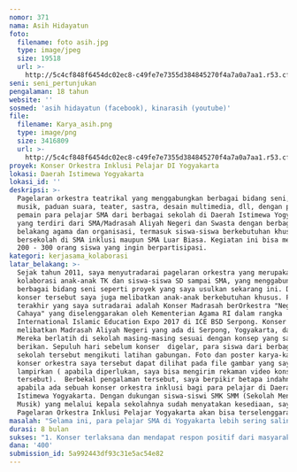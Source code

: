 ```yaml
---
nomor: 371
nama: Asih Hidayatun
foto:
  filename: foto asih.jpg
  type: image/jpeg
  size: 19518
  url: >-
    http://5c4cf848f6454dc02ec8-c49fe7e7355d384845270f4a7a0a7aa1.r53.cf2.rackcdn.com/da139f0c-531f-4fc5-8d0d-1d833d404a9b/foto%20asih.jpg
seni: seni_pertunjukan
pengalaman: 18 tahun
website: ''
sosmed: 'asih hidayatun (facebook), kinarasih (youtube)'
file:
  filename: Karya_asih.png
  type: image/png
  size: 3416809
  url: >-
    http://5c4cf848f6454dc02ec8-c49fe7e7355d384845270f4a7a0a7aa1.r53.cf2.rackcdn.com/e4442273-37ba-4ec2-904d-ee5489733db1/Karya_asih.png
proyek: Konser Orkestra Inklusi Pelajar DI Yogyakarta
lokasi: Daerah Istimewa Yogyakarta
lokasi_id: ''
deskripsi: >-
  Pagelaran orkestra teatrikal yang menggabungkan berbagai bidang seni, seperti
  musik, paduan suara, teater, sastra, desain multimedia, dll, dengan para
  pemain para pelajar SMA dari berbagai sekolah di Daerah Istimewa Yogyakarta
  yang terdiri dari SMA/Madrasah Aliyah Negeri dan Swasta dengan berbagai latar
  belakang agama dan organisasi, termasuk siswa-siswa berkebutuhan khusus yang
  bersekolah di SMA inklusi maupun SMA Luar Biasa. Kegiatan ini bisa mewadahi
  200 - 300 orang siswa yang ingin berpartisipasi.
kategori: kerjasama_kolaborasi
latar_belakang: >-
  Sejak tahun 2011, saya menyutradarai pagelaran orkestra yang merupakan
  kolaborasi anak-anak TK dan siswa-siswa SD sampai SMA, yang menggabungkan
  berbagai bidang seni seperti proyek yang saya usulkan sekarang ini. Dalam
  konser tersebut saya juga melibatkan anak-anak berkebutuhan khusus. Pagelaran
  terakhir yang saya sutradarai adalah Konser Madrasah berOrkestra "Negeri Lima
  Cahaya" yang diselenggarakan oleh Kementerian Agama RI dalam rangka
  International Islamic Education Expo 2017 di ICE BSD Serpong. Konser tersebut
  melibatkan Madrasah Aliyah Negeri yang ada di Serpong, Yogyakarta, dan Sleman.
  Mereka berlatih di sekolah masing-masing sesuai dengan konsep yang saya
  berikan. Sepuluh hari sebelum konser  digelar, para siswa dari berbagai
  sekolah tersebut mengikuti latihan gabungan. Foto dan poster karya-karya
  konser orkestra saya tersebut dapat dilihat pada file gambar yang saya
  lampirkan ( apabila diperlukan, saya bisa mengirim rekaman video konser-konser
  tersebut).  Berbekal pengalaman tersebut, saya berpikir betapa indahnya
  apabila ada sebuah konser orkestra inklusi bagi para pelajar di Daerah
  Istimewa Yogyakarta. Dengan dukungan siswa-siswi SMK SMM (Sekolah Menengah
  Musik) yang melalui kepala sekolahnya sudah menyatakan kesediaan, saya optimis
  Pagelaran Orkestra Inklusi Pelajar Yogyakarta akan bisa terselenggara.
masalah: "Selama ini, para pelajar SMA di Yogyakarta lebih sering saling bertemu di ajang kompetisi (basket, futsal). Bagi para pemainnya, ajang kompetisi tersebut bisa menjadi media untuk menjalin hubungan pertemanan. Tetapi bagi para suporter, kekalahan bisa menimbulkan luka berkepanjangan. Pagelaran Orkestra Inklusi Pelajar DI Yogyakarta bisa menjadi ajang pertemuan para siswa SMA dalam suasana kolaboratif. Keterlibatan siswa berkebutuhan khusus menjadi agenda utama, karena kesempatan semacam ini sangat sulit didapatkan oleh anak-anak berkebutuhan khusus. Padahal keikutsertaan mereka dalam sebuah pentas besar bersama anak-anak \"normal\" sangat berpengaruh positif bagi perkembangan kehidupan mereka, seperti yang sudah saya buktikan sendiri dalam konser-konser yang saya sutradarai. \r\nBagi masyarakat, kegiatan semacam ini adalah kampanye untuk membangun masyarakat yang inklusif, terutama terhadap anak berkebutuhan khusus, yang selama ini kekurangan ajang untuk membuktikan kemampuan mereka.\r\nKeterlibatan siswa dari berbagai latar belakang sekolah diharapkan dapat membuktikan baik kepada para siswa itu sendiri maupun juga masyarakat umum bahwa kita bisa bermain bersama, bekerja bersama, berkarya bersama dengan semua orang tanpa melihat perbedaan SARA.\r\n"
durasi: 8 bulan
sukses: "1. Konser terlaksana dan mendapat respon positif dari masyarakat\r\n2. Terjalin kerjasama yang baik dan saling menguntungkan antar semua pihak yang terlibat.\r\n3. Terjalin ikatan persaudaraan yang lebih baik antar siswa yang berpartisipasi\r\n\r\n\r\n"
dana: '400'
submission_id: 5a992443df93c31e5ac54e82
---
```

